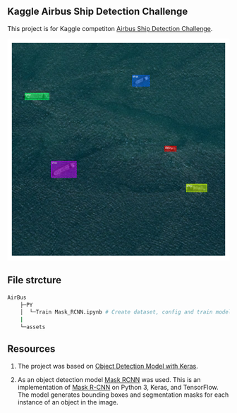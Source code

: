 
## Kaggle Airbus Ship Detection Challenge

This project is for Kaggle competiton [Airbus Ship Detection Challenge](https://www.kaggle.com/c/airbus-ship-detection).

![infer_example](assets/ship1.png)

## File strcture

```bash
AirBus                         
    ├─PY
    │  └─Train Mask_RCNN.ipynb # Create dataset, config and train model
    |
    └─assets
```

## Resources

1. The project was based on [Object Detection Model with Keras](https://machinelearningmastery.com/how-to-train-an-object-detection-model-with-keras/).

2. As an object detection model [Mask RCNN](https://github.com/akTwelve/Mask_RCNN.git) was used. This is an implementation of [Mask R-CNN](https://arxiv.org/abs/1703.06870) on Python 3, Keras, and TensorFlow. The model generates bounding boxes and segmentation masks for each  
instance of an object in the image.
